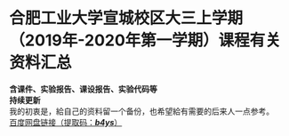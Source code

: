 # 合肥工业大学宣城校区大三上学期（2019年-2020年第一学期）课程有关资料汇总
**含课件、实验报告、课设报告、实验代码等**
<br>
**持续更新**
<br>我的初衷是，給自己的资料留一个备份，也希望給有需要的后来人一点参考。<br>
<a href="https://pan.baidu.com/s/1veCG9koWsUlYGEuUHGpyCQ" target=_blank>百度网盘链接（提取码：***b4ys***）</a><br>
